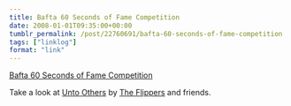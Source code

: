 ```yaml
---
title: Bafta 60 Seconds of Fame Competition
date: 2008-01-01T09:35:00+00:00
tumblr_permalink: /post/22760691/bafta-60-seconds-of-fame-competition
tags: ["linklog"]
format: "link"
---
```


[Bafta 60 Seconds of Fame Competition][1]

Take a look at [Unto Others](http://www.60secondsoffame.co.uk/bafta/sixtysec/_entry/0000000016f808e60117183d9e4c02a5/jsps/entry) by [The Flippers](http://deathtotheflippers.blogspot.com/) and friends.

[1]: http://www.60secondsoffame.co.uk/

